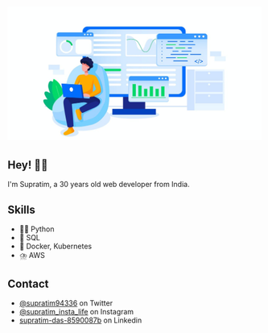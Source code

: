 <h1 align="center">
  <img src="https://raw.githubusercontent.com/supratim94336/supratim94336/master/developer.jpeg" alt="Supratim Das" />
</h1>

## Hey! 👋👋
I'm Supratim, a 30 years old web developer from India.

## Skills
- 👨‍💻 Python
- 🔋 SQL
- 🎡 Docker, Kubernetes
- ⛈️ AWS

## Contact
- [@supratim94336](https://twitter.com/supratim94336) on Twitter
- [@supratim_insta_life](https://instagram.com/supratim_insta_life) on Instagram
- [supratim-das-8590087b](https://www.linkedin.com/in/supratim-das-8590087b/) on Linkedin
